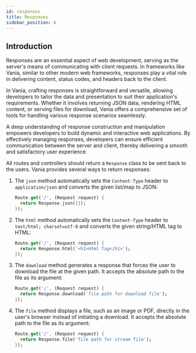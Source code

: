 ```yaml
---
id: responses
title: Responses
sidebar_position: 6
---
```


## Introduction

Responses are an essential aspect of web development, serving as the server's means of communicating with client
requests. In frameworks like Vania, similar to other modern web frameworks, responses play a vital role in delivering
content, status codes, and headers back to the client.

In Vania, crafting responses is straightforward and versatile, allowing developers to tailor the data and presentation
to suit their application's requirements. Whether it involves returning JSON data, rendering HTML content, or serving
files for download, Vania offers a comprehensive set of tools for handling various response scenarios seamlessly.

A deep understanding of response construction and manipulation empowers developers to build dynamic and interactive web
applications. By effectively managing responses, developers can ensure efficient communication between the server and
client, thereby delivering a smooth and satisfactory user experience.

All routes and controllers should return a `Response` class to be sent back to the users. Vania provides several ways to
return responses:

1. The `json` method automatically sets the `Content-Type` header to `application/json` and converts the given list/map
   to JSON:

   ```dart
   Route.get('/', (Request request) {
     return Response.json({});
   });
   ```

2. The `html` method automatically sets the `Content-Type` header to `text/html; charset=utf-8` and converts the given
   string/HTML tag to HTML:

   ```dart
   Route.get('/', (Request request) {
     return Response.html('<h1>Html Tag</h1>');
   });
   ```

3. The `download` method generates a response that forces the user to download the file at the given path. It accepts
   the absolute path to the file as its argument:

   ```dart
   Route.get('/', (Request request) {
     return Response.download('file path for download file');
   });
   ```

4. The `file` method displays a file, such as an image or PDF, directly in the user's browser instead of initiating a
   download. It accepts the absolute path to the file as its argument:

   ```dart
   Route.get('/', (Request request) {
     return Response.file('file path for stream file');
   });
   ```